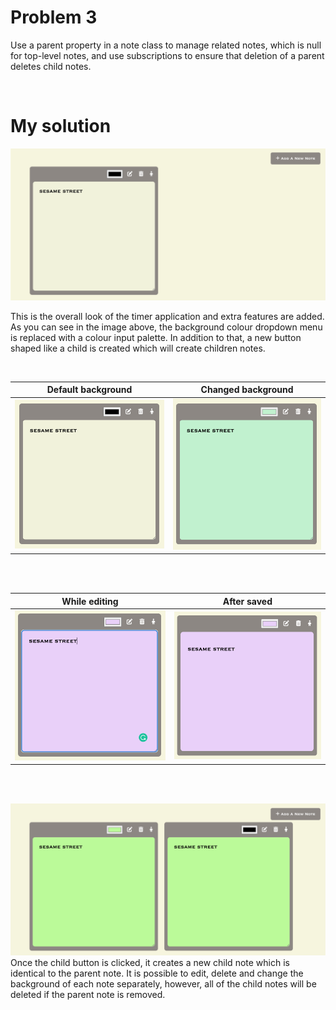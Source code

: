 # Problem 3
Use a parent property in a note class to manage related notes, which is null for top-level notes, and use subscriptions to ensure that deletion of a parent deletes child notes.

</br>

# My solution

![Sketch](/images/m1.png)

This is the overall look of the timer application and extra features are added. As you can see in the image above, the background colour dropdown menu is replaced with a colour input palette. In addition to that, a new button shaped like a child is created which will create children notes.

</br>

Default background           |  Changed background
:----------------------:|:-------------------------:
![Sketch](/images/m2.png)|![Sketch](/images/m3.png)

</br></br>

While editing          |  After saved
:----------------------:|:-------------------------:
![Sketch](/images/m4.png)|![Sketch](/images/m5.png)

</br></br>

![Sketch](/images/m6.png)
Once the child button is clicked, it creates a new child note which is identical to the parent note. It is possible to edit, delete and change the background of each note separately, however, all of the child notes will be deleted if the parent note is removed. 